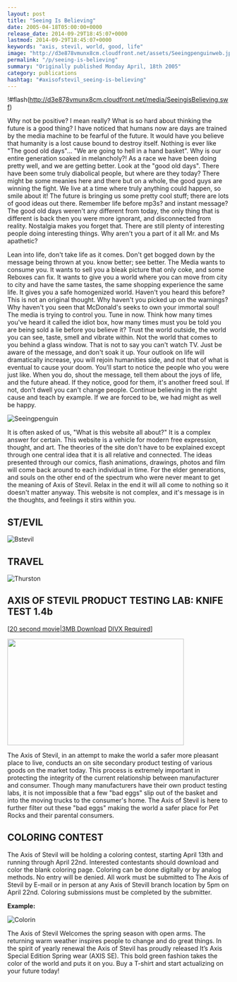 ```yaml
---
layout: post
title: "Seeing Is Believing"
date: 2005-04-18T05:00:00+0000
release_date: 2014-09-29T18:45:07+0000
lastmod: 2014-09-29T18:45:07+0000
keywords: "axis, stevil, world, good, life"
image: "http://d3e878vmunx8cm.cloudfront.net/assets/Seeingpenguinweb.jpg"
permalink: "/p/seeing-is-believing"
summary: "Originally published Monday April, 18th 2005"
category: publications
hashtag: "#axisofstevil_seeing-is-believing"
---
```


[p01]: http://d3e878vmunx8cm.cloudfront.net/assets/Seeingpenguinweb.jpg "Seeingpenguin"[p02]: http://d3e878vmunx8cm.cloudfront.net/assets/%5Bstevil%5D420web.jpg "Bstevil"[p03]: http://d3e878vmunx8cm.cloudfront.net/assets/Thurstonbanner.jpg "Thurston"[p04]: http://d3e878vmunx8cm.cloudfront.net/assets/colorin-web-example.jpg "Colorin"
!#flash(http://d3e878vmunx8cm.cloudfront.net/media/SeeingisBelieving.swf)

Why not be positive? I mean really? What is so hard about thinking the future is a good thing? I have noticed that humans now are days are trained by the media machine to be fearful of the future. It would have you believe that humanity is a lost cause bound to destroy itself. Nothing is ever like "The good old days"... "We are going to hell in a hand basket". Why is our entire generation soaked in melancholy?! As a race we have been doing pretty well, and we are getting better. Look at the "good old days". There have been some truly diabolical people, but where are they today? There might be some meanies here and there but on a whole, the good guys are winning the fight. We live at a time where truly anything could happen, so smile about it! The future is bringing us some pretty cool stuff; there are lots of good ideas out there. Remember life before mp3s? and instant message? The good old days weren't any different from today, the only thing that is different is back then you were more ignorant, and disconnected from reality. Nostalgia makes you forget that. There are still plenty of interesting people doing interesting things. Why aren't you a part of it all Mr. and Ms apathetic?

Lean into life, don't take life as it comes. Don't get bogged down by the message being thrown at you. know better; see better. The Media wants to consume you. It wants to sell you a bleak picture that only coke, and some Reboxes can fix. It wants to give you a world where you can move from city to city and have the same tastes, the same shopping experience the same life. It gives you a safe homogenized world. Haven't you heard this before? This is not an original thought. Why haven't you picked up on the warnings? Why haven't you seen that McDonald's seeks to own your immortal soul! The media is trying to control you. Tune in now. Think how many times you've heard it called the idiot box, how many times must you be told you are being sold a lie before you believe it? Trust the world outside, the world you can see, taste, smell and vibrate within. Not the world that comes to you behind a glass window. That is not to say you can't watch TV. Just be aware of the message, and don't soak it up. Your outlook on life will dramatically increase, you will rejoin humanities side, and not that of what is eventual to cause your doom. You'll start to notice the people who you were just like. When you do, shout the message, tell them about the joys of life, and the future ahead. If they notice, good for them, it's another freed soul. If not, don't dwell you can't change people. Continue believing in the right cause and teach by example. If we are forced to be, we had might as well be happy.
    

![Seeingpenguin][p01]

It is often asked of us, "What is this website all about?" It is a complex answer for certain. This website is a vehicle for modern free expression, thought, and art. The theories of the site don't have to be explained except through one central idea that it is all relative and connected. The ideas presented through our comics, flash animations, drawings, photos and film will come back around to each individual in time. For the elder generations, and souls on the other end of the spectrum who were never meant to get the meaning of Axis of Stevil. Relax in the end it will all come to nothing so it doesn't matter anyway. This website is not complex, and it's message is in the thoughts, and feelings it stirs within you.

## ST/EVIL ##

![Bstevil][p02]

## TRAVEL ##

![Thurston][p03]

## AXIS OF STEVIL PRODUCT TESTING LAB: KNIFE TEST 1.4b ##
[[20 second movie|3MB Download](http://d3e878vmunx8cm.cloudfront.net/media/chop.avi "[20 second movie | 3MB Download")
[DIVX Required](http://www.divx.com/ "|DIVX Required]")]

<a href="http://d3e878vmunx8cm.cloudfront.net/media/chop.avi" target="_blank"><img style="max-width: 100%;"  src="http://d3e878vmunx8cm.cloudfront.net/assets/dif1small.jpg" width="400" height="241" border="0"></a>

The Axis of Stevil, in an attempt to make the world a safer more pleasant place to live, conducts an on site secondary product testing of various goods on the market today. This process is extremely important in protecting the integrity of the current relationship between manufacturer and consumer. Though many manufacturers have their own product testing labs, it is not impossible that a few "bad eggs" slip out of the basket and into the moving trucks to the consumer's home. The Axis of Stevil is here to further filter out these "bad eggs" making the world a safer place for Pet Rocks and their parental consumers.

## COLORING CONTEST ##

The Axis of Stevil will be holding a coloring contest, starting April 13th and running through April 22nd. Interested contestants should download and color the blank coloring page. Coloring can be done digitally or by analog methods. No entry will be denied. All work must be submitted to The Axis of Stevil by E-mail or in person at any Axis of Stevill branch location by 5pm on April 22nd. Coloring submissions must be completed by the submitter.

**Example:**

![Colorin][p04]

The Axis of Stevil Welcomes the spring season with open arms. The returning warm weather inspires people to change and do great things. In the spirit of yearly renewal the Axis of Stevil has proudly released It’s Axis Special Edition Spring wear (AXIS SE). This bold green fashion takes the color of the world and puts it on you. Buy a T-shirt and start actualizing on your future today!
